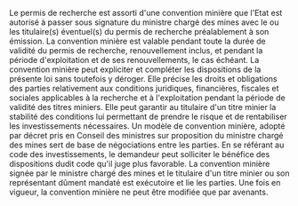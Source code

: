 Le permis de recherche est assorti d'une convention
minière que l'Etat est autorisé à passer sous signature du ministre
chargé des mines avec le ou les titulaire(s) éventuel(s) du permis de
recherche préalablement à son émission.
La convention minière est valable pendant toute la durée de validité du
permis de recherche, renouvellement inclus, et pendant la période
d'exploitation et de ses renouvellements, le cas échéant.
La convention minière peut expliciter et compléter les dispositions de
la présente loi sans toutefois y déroger. Elle précise les droits et
obligations des parties relativement aux conditions juridiques,
financières, fiscales et sociales applicables à la recherche et à
l'exploitation pendant la période de validité des titres miniers. Elle
peut garantir au titulaire d'un titre minier la stabilité des conditions
lui permettant de prendre le risque et de rentabiliser les
investissements nécessaires.
Un modèle de convention minière, adopté par décret pris en Conseil des
ministres sur proposition du ministre chargé des mines sert de base de
négociations entre les parties.
En se référant au code des investissements, le demandeur peut solliciter
le bénéfice des dispositions dudit code qu'il juge plus favorable.
La convention minière signée par le ministre chargé des mines et le
titulaire d'un titre minier ou son représentant dûment mandaté est
exécutoire et lie les parties.
Une fois en vigueur, la convention minière ne peut être modifiée que par
avenants.